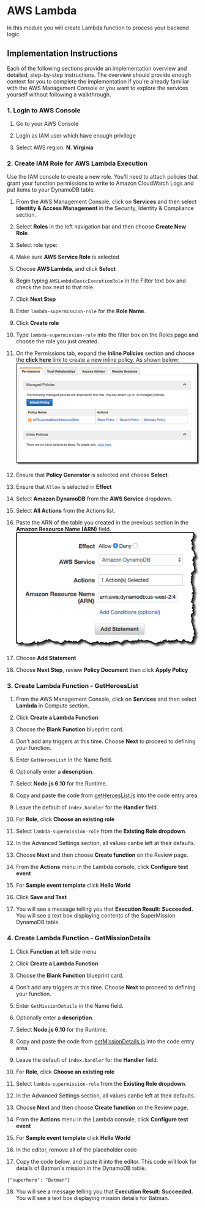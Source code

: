 # AWS Lambda

In this module you will create Lambda function to process your backend logic.

## Implementation Instructions
Each of the following sections provide an implementation overview and detailed, step-by-step instructions. The overview should provide enough context for you to complete the implementation if you're already familiar with the AWS Management Console or you want to explore the services yourself without following a walkthrough.


### 1. Login to AWS Console
1. Go to your AWS Console

2. Login as IAM user which have enough privilege

3. Select AWS region: **N. Virginia**

### 2. Create IAM Role for AWS Lambda Execution
Use the IAM console to create a new role. You'll need to attach policies that grant your function permissions to write to Amazon CloudWatch Logs and put items to your DynamoDB table.

1. From the AWS Management Console, click on **Services** and then select **Identity & Access Management** in the Security, Identity & Compliance section.

1. Select **Roles** in the left navigation bar and then choose **Create New Role**.

1. Select role type:
  1. Make sure **AWS Service Role** is selected
  1. Choose **AWS Lambda**, and click **Select**

1. Begin typing `AWSLambdaBasicExecutionRole` in the Filter text box and check the box next to that role.

1. Click **Next Step**

1. Enter `lambda-supermission-role` for the **Role Name**.

1. Click **Create role**

1. Type `lambda-supermission-role` into the filter box on the Roles page and choose the role you just created.

1. On the Permissions tab, expand the **Inline Policies** section and choose the **click here** link to create a new inline policy. As shown below:  
![Inline policies screenshot](../images/inline-policies.png)
   
1. Ensure that **Policy Generator** is selected and choose **Select**.

1. Ensure that `Allow` is selected in **Effect**

1. Select **Amazon DynamoDB** from the **AWS Service** dropdown.

1. Select **All Actions** from the Actions list. 

1. Paste the ARN of the table you created in the previous section in the **Amazon Resource Name (ARN)** field.  
![Inline policies screenshot](../images/policy-generator.png)

1. Choose **Add Statement**

1. Choose **Next Step**, review **Policy Document** then click **Apply Policy** 


### 3. Create Lambda Function - GetHeroesList

1. From the AWS Management Console, click on **Services** and then select **Lambda** in Compute section.

1. Click **Create a Lambda Function**

1. Choose the **Blank Function** blueprint card.

1. Don't add any triggers at this time. Choose **Next** to proceed to defining your function.

1. Enter `GetHeroesList` in the Name field.

1. Optionally enter a **description**.

1. Select **Node.js 6.10** for the Runtime.

1. Copy and paste the code from [getHeroesList.js](getHeroesList.js) into the code entry area.

1. Leave the default of `index.handler` for the **Handler** field.

1. For **Role**, click **Choose an existing role**

1. Select `lambda-supermission-role` from the **Existing Role dropdown**.

1. In the Advanced Settings section, all values canbe left at their defaults.

1. Choose **Next** and then choose **Create function** on the Review page.

1. From the **Actions** menu in the Lambda console, click **Configure test event**

1. For **Sample event template** click **Hello World**

1. Click **Save and Test**

1. You will see a message telling you that **Execution Result: Succeeded.** You will see a text box displaying contents of the SuperMission DynamoDB table.


### 4. Create Lambda Function - GetMissionDetails

1. Click **Function** at left side menu

1. Click **Create a Lambda Function**

1. Choose the **Blank Function** blueprint card.

1. Don't add any triggers at this time. Choose **Next** to proceed to defining your function.

1. Enter `GetMissionDetails` in the Name field.

1. Optionally enter a **description**.

1. Select **Node.js 6.10** for the Runtime.

1. Copy and paste the code from [getMissionDetails.js](getMissionDetails.js) into the code entry area.

1. Leave the default of `index.handler` for the **Handler** field.

1. For **Role**, click **Choose an existing role**

1. Select `lambda-supermission-role` from the **Existing Role dropdown**.

1. In the Advanced Settings section, all values canbe left at their defaults.

1. Choose **Next** and then choose **Create function** on the Review page.

1. From the **Actions** menu in the Lambda console, click **Configure test event**

1. For **Sample event template** click **Hello World**

1. In the editor, remove all of the placeholder code

1. Copy the code below, and paste it into the editor. This code will look for details of Batman's mission in the DynamoDB table.   
```
{"superhero": "Batman"}
```

18. You will see a message telling you that **Execution Result: Succeeded.** You will see a text box displaying mission details for Batman.